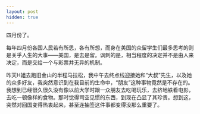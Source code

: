 ```yaml
---
layout: post
hidden: true
---
```

四月份了。

每年四月份各国人民若有所思，各有所想，而身在美国的众留学生们最多思考的则是关乎人生的大事——美国，是去是留。讽刺的是，相当程度的决定并不是由人来决定，而是交给一个与彩票并无异的机制。

昨天H姐去跑旧金山的半程马拉松，我中午去终点线迎接她和“大叔”先生，以及她的众多好友，我突然意识到在我目前的生命中，“朋友”这种事物竟然是不存在的。我想到已经很久很久没有像以前大学时跟一众朋友去吃喝玩乐，去挤地铁看电影，去吃一顿像样的食物。那时觉得司空见惯的东西，到现在凸显了其珍贵。想到这，突然对回国变得热衷起来，甚至连抽签这件事都变得没那么重要了。